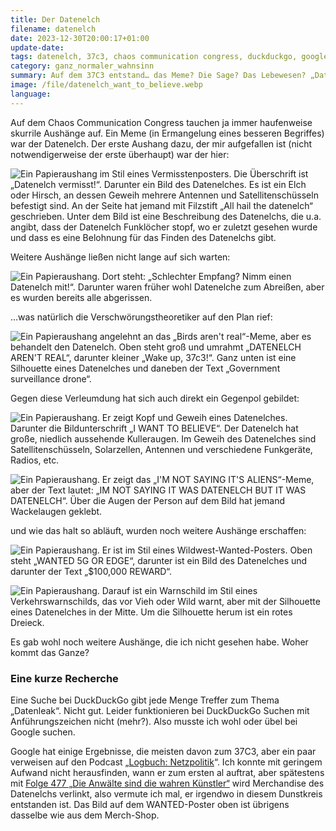 ```yaml
---
title: Der Datenelch
filename: datenelch
date: 2023-12-30T20:00:17+01:00
update-date:
tags: datenelch, 37c3, chaos communication congress, duckduckgo, google, logbuch netzpolitik
category: ganz_normaler_wahnsinn
summary: Auf dem 37C3 entstand… das Meme? Die Sage? Das Lebewesen? „Datenelch“. Ein paar Fotos und ein bisschen Rätselraten.
image: /file/datenelch_want_to_believe.webp
language:
---
```


Auf dem Chaos Communication Congress tauchen ja immer haufenweise skurrile Aushänge auf. Ein Meme (in Ermangelung eines besseren Begriffes) war der Datenelch. Der erste Aushang dazu, der mir aufgefallen ist (nicht notwendigerweise der erste überhaupt) war der hier:

![Ein Papieraushang im Stil eines Vermisstenposters. Die Überschrift ist „Datenelch vermisst!“. Darunter ein Bild des Datenelches. Es ist ein Elch oder Hirsch, an dessen Geweih mehrere Antennen und Satellitenschüsseln befestigt sind. An der Seite hat jemand mit Filzstift „All hail the datenelch“ geschrieben. Unter dem Bild ist eine Beschreibung des Datenelchs, die u.a. angibt, dass der Datenelch Funklöcher stopf, wo er zuletzt gesehen wurde und dass es eine Belohnung für das Finden des Datenelchs gibt.](/file/datenelch_vermisst.webp "hoffentlich hatte niemand Lust auf Wild")

Weitere Aushänge ließen nicht lange auf sich warten:

![Ein Papieraushang. Dort steht: „Schlechter Empfang? Nimm einen Datenelch mit!“. Darunter waren früher wohl Datenelche zum Abreißen, aber es wurden bereits alle abgerissen.](/file/datenelch_mitnehmen.webp "Ich habe keinen Datenelch mehr mitnehmen können")

…was natürlich die Verschwörungstheoretiker auf den Plan rief:

![Ein Papieraushang angelehnt an das „Birds aren't real“-Meme, aber es behandelt den Datenelch. Oben steht groß und umrahmt „DATENELCH AREN'T REAL“, darunter kleiner „Wake up, 37c3!“. Ganz unten ist eine Silhouette eines Datenelches und daneben der Text „Government surveillance drone“.](/file/datenelch_arent_real.webp "Achtet nicht auf die Verschwörungstheorien, das ist Zeitverschwendung.")

Gegen diese Verleumdung hat sich auch direkt ein Gegenpol gebildet:

![Ein Papieraushang. Er zeigt Kopf und Geweih eines Datenelches. Darunter die Bildunterschrift „I WANT TO BELIEVE“. Der Datenelch hat große, niedlich aussehende Kulleraugen. Im Geweih des Datenelches sind Satellitenschüsseln, Solarzellen, Antennen und verschiedene Funkgeräte, Radios, etc.](/file/datenelch_want_to_believe.webp)

![Ein Papieraushang. Er zeigt das „I'M NOT SAYING IT'S ALIENS“-Meme, aber der Text lautet: „IM NOT SAYING IT WAS DATENELCH BUT IT WAS DATENELCH“. Über die Augen der Person auf dem Bild hat jemand Wackelaugen geklebt.](/file/datenelch_not_saying_but_it_was.webp "Die Wackelaugen verleihen eine besondere Glaubwürdigkeit.")

und wie das halt so abläuft, wurden noch weitere Aushänge erschaffen:

![Ein Papieraushang. Er ist im Stil eines Wildwest-Wanted-Posters. Oben steht „WANTED 5G OR EDGE“, darunter ist ein Bild des Datenelches und darunter der Text „$100,000 REWARD“.](/file/datenelch_wanted.webp)

![Ein Papieraushang. Darauf ist ein Warnschild im Stil eines Verkehrswarnschilds, das vor Vieh oder Wild warnt, aber mit der Silhouette eines Datenelches in der Mitte. Um die Silhouette herum ist ein rotes Dreieck.](/file/datenelch_warnschild.webp)

Es gab wohl noch weitere Aushänge, die ich nicht gesehen habe. Woher kommt das Ganze?

### Eine kurze Recherche

Eine Suche bei DuckDuckGo gibt jede Menge Treffer zum Thema „Datenleak“. Nicht gut. Leider funktionieren bei DuckDuckGo Suchen mit Anführungszeichen nicht (mehr?). Also musste ich wohl oder übel bei Google suchen.

Google hat einige Ergebnisse, die meisten davon zum 37C3, aber ein paar verweisen auf den Podcast „[Logbuch: Netzpolitik](https://logbuch-netzpolitik.de/)“. Ich konnte mit geringem Aufwand nicht herausfinden, wann er zum ersten al auftrat, aber spätestens mit [Folge 477 „Die Anwälte sind die wahren Künstler“](https://logbuch-netzpolitik.de/lnp477-die-anwaelte-sind-die-wahren-kuenstler) wird Merchandise des Datenelchs verlinkt, also vermute ich mal, er irgendwo in diesem Dunstkreis entstanden ist. Das Bild auf dem WANTED-Poster oben ist übrigens dasselbe wie aus dem Merch-Shop.
